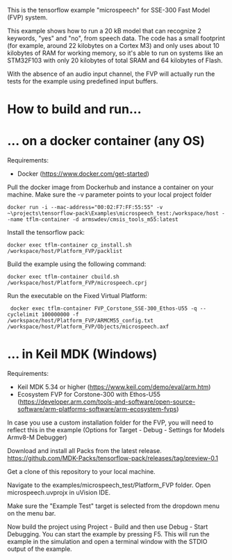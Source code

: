 This is the tensorflow example "microspeech" for SSE-300 Fast Model (FVP) system.

This example shows how to run a 20 kB model that can recognize 2 keywords, "yes" and "no", from speech data. The code has a small footprint (for example, around 22 kilobytes on a Cortex M3) and only uses about 10 kilobytes of RAM for working memory, so it's able to run on systems like an STM32F103 with only 20 kilobytes of total SRAM and 64 kilobytes of Flash.

With the absence of an audio input channel, the FVP will actually run the tests for the example using predefined input buffers.

# How to build and run...

# ... on a docker container (any OS)

Requirements:
- Docker (https://www.docker.com/get-started)

Pull the docker image from Dockerhub and instance a container on your machine. Make sure the -v parameter points to your local project folder 
```
docker run -i --mac-address="00:02:F7:FF:55:55" -v ~\projects\tensorflow-pack\Examples\microspeech_test:/workspace/host --name tflm-container -d armswdev/cmsis_tools_m55:latest
```

Install the tensorflow pack:

```
docker exec tflm-container cp_install.sh /workspace/host/Platform_FVP/packlist
```

Build the example using the following command:
```
docker exec tflm-container cbuild.sh /workspace/host/Platform_FVP/microspeech.cprj
```

Run the executable on the Fixed Virtual Platform:
```
 docker exec tflm-container FVP_Corstone_SSE-300_Ethos-U55 -q --cyclelimit 100000000 -f /workspace/host/Platform_FVP/ARMCM55_config.txt /workspace/host/Platform_FVP/Objects/microspeech.axf
```




# ... in Keil MDK (Windows)

Requirements:
- Keil MDK 5.34 or higher (https://www.keil.com/demo/eval/arm.htm)
- Ecosystem FVP for Corstone-300 with Ethos-U55 (https://developer.arm.com/tools-and-software/open-source-software/arm-platforms-software/arm-ecosystem-fvps)

In case you use a custom installation folder for the FVP, you will need to reflect this in the example (Options for Target - Debug - Settings for Models Armv8-M Debugger)

Download and install all Packs from the latest release.
https://github.com/MDK-Packs/tensorflow-pack/releases/tag/preview-0.1

Get a clone of this repository to your local machine.

Navigate to the examples/microspeech_test/Platform_FVP folder.
Open microspeech.uvprojx in uVision IDE.

Make sure the "Example Test" target is selected from the dropdown menu on the menu bar.

Now build the project using Project - Build and then use Debug - Start Debugging. You can start the example by pressing F5. This will run the example in the simulation and open a terminal window with the STDIO output of the example.





